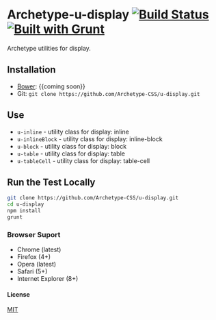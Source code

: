 # Archetype-u-display [![Build Status](https://secure.travis-ci.org/Archetype-CSS/u-display.png?branch=master)](http://travis-ci.org/Archetype-CSS/u-display) [![Built with Grunt](https://cdn.gruntjs.com/builtwith.png)](http://gruntjs.com/)

Archetype utilities for display.

## Installation
  * [Bower](http://bower.io): {{coming soon}}
  * Git: `git clone https://github.com/Archetype-CSS/u-display.git`

## Use
  * `u-inline` - utility class for display: inline
  * `u-inlineBlock` - utility class for display: inline-block
  * `u-block` - utility class for display: block
  * `u-table` - utility class for display: table
  * `u-tableCell` - utility class for display: table-cell

## Run the Test Locally

```bash
git clone https://github.com/Archetype-CSS/u-display.git
cd u-display
npm install
grunt
```

### Browser Suport
  * Chrome (latest)
  * Firefox (4+)
  * Opera (latest)
  * Safari (5+)
  * Internet Explorer (8+)

#### License
[MIT](/LICENSE.md)


